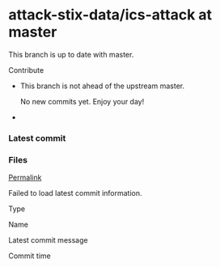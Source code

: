 # attack-stix-data/ics-attack at master

This branch is up to date with master.

Contribute

*   This branch is not ahead of the upstream master.

    No new commits yet. Enjoy your day!
*

### Latest commit

### Files <a href="#files" id="files"></a>

[Permalink](<../.gitbook/assets/ics attack>)

Failed to load latest commit information.

Type

Name

Latest commit message

Commit time
